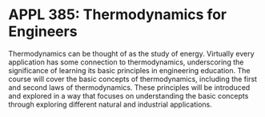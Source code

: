 # APPL 385: Thermodynamics for Engineers

Thermodynamics can be thought of as the study of energy. Virtually every application has some connection to thermodynamics, underscoring the significance of learning its basic principles in engineering education. The course will cover the basic concepts of thermodynamics, including the first and second laws of thermodynamics. These principles will be introduced and explored in a way that focuses on understanding the basic concepts through exploring different natural and industrial applications.